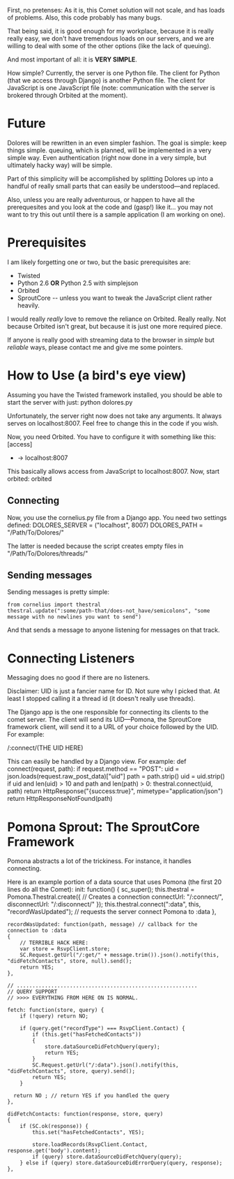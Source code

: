 First, no pretenses: As it is, this Comet solution will not scale, and has
loads of problems. Also, this code probably has many bugs.

That being said, it is good enough for my workplace, because it is 
really really easy, we don't have tremendous loads on our servers, 
and we are willing to deal with some of the other options (like the lack of queuing).

And most important of all: it is **VERY SIMPLE**.

How simple? Currently, the server is one Python file. The client for Python
(that we access through Django) is another Python file. The client for JavaScript
is one JavaScript file (note: communication with the server is brokered through
Orbited at the moment).

Future
======
Dolores will be rewritten in an even simpler fashion. The goal is simple:
keep things simple. queuing, which is planned, will be implemented
in a very simple way. Even authentication (right now done in a very simple,
but ultimately hacky way) will be simple.

Part of this simplicity will be accomplished by splitting Dolores up into
a handful of really small parts that can easily be understood—and replaced.

Also, unless you are really adventurous, or happen to have all the prerequesites
and you look at the code and (gasp!) like it... you may not want to try this out 
until there is a sample application (I am working on one).


Prerequisites
=============
I am likely forgetting one or two, but the basic prerequisites are:
* Twisted
* Python 2.6 **OR** Python 2.5 with simplejson
* Orbited
* SproutCore -- unless you want to tweak the JavaScript client rather heavily.

I would really _really_ love to remove the reliance on Orbited. Really really.
Not because Orbited isn't great, but because it is just one more required piece.

If anyone is really good with streaming data to the browser in _simple_ but _reliable_
ways, please contact me and give me some pointers.

How to Use (a bird's eye view)
==============================
Assuming you have the Twisted framework installed, you should be able to start
the server with just:
	python dolores.py

Unfortunately, the server right now does not take any arguments. It always serves
on localhost:8007. Feel free to change this in the code if you wish.

Now, you need Orbited. You have to configure it with something like this:
[access]
* -> localhost:8007


This basically allows access from JavaScript to localhost:8007. Now, start orbited:
orbited

Connecting
----------
Now, you use the cornelius.py file from a Django app. You need two settings defined:
	DOLORES_SERVER = ("localhost", 8007)
	DOLORES_PATH = "/Path/To/Dolores/"

The latter is needed because the script creates empty files in "/Path/To/Dolores/threads/"

Sending messages
----------------
Sending messages is pretty simple:

	from cornelius import thestral
	thestral.update(":some/path-that/does-not_have/semicolons", "some message with no newlines you want to send")

And that sends a message to anyone listening for messages on that track.

Connecting Listeners
====================
Messaging does no good if there are no listeners. 

Disclaimer: UID is just a fancier name for ID. Not sure why I picked that.
At least I stopped calling it a thread id (it doesn't really use threads).

The Django app is the one responsible for connecting its clients to the comet server.
The client will send its UID—Pomona, the SproutCore framework client, will send it to a
URL of your choice followed by the UID. For example:

/:connect/(THE UID HERE)

This can easily be handled by a Django view. For example:
	 def connect(request, path):
		if request.method == "POST":
			uid = json.loads(request.raw_post_data)["uid"]
			path = path.strip()
			uid = uid.strip()
			if uid and len(uid) > 10 and path and len(path) > 0:
				thestral.connect(uid, path)
				return HttpResponse("{success:true}", mimetype="application/json")
		return HttpResponseNotFound(path)


Pomona Sprout: The SproutCore Framework
=======================================
Pomona abstracts a lot of the trickiness. For instance, it handles connecting.

Here is an example portion of a data source that uses Pomona (the first 20 lines do all the Comet):
	init: function()
	{
		sc_super();
		this.thestral = Pomona.Thestral.create({  // Creates a connection
			connectUrl: "/:connect/",
			disconnectUrl: "/:disconnect/"
		});
		this.thestral.connect(":data", this, "recordWasUpdated"); // requests the server connect Pomona to :data
	},
	
	recordWasUpdated: function(path, message) // callback for the connection to :data
	{
		// TERRIBLE HACK HERE:
		var store = RsvpClient.store;
		SC.Request.getUrl("/:get/" + message.trim()).json().notify(this, "didFetchContacts", store, null).send();
		return YES;
	},
	
	// ..........................................................
	// QUERY SUPPORT
	// >>>> EVERYTHING FROM HERE ON IS NORMAL.
	
	fetch: function(store, query) { 
		if (!query) return NO;
		
		if (query.get("recordType") === RsvpClient.Contact) {
			if (this.get("hasFetchedContacts"))
			{
				store.dataSourceDidFetchQuery(query);
				return YES;
			}
			SC.Request.getUrl("/:data").json().notify(this, "didFetchContacts", store, query).send();
			return YES;
		}
	
	  return NO ; // return YES if you handled the query
	},
	
	didFetchContacts: function(response, store, query)
	{
		if (SC.ok(response)) {
			this.set("hasFetchedContacts", YES);
			
			store.loadRecords(RsvpClient.Contact, response.get('body').content);
			if (query) store.dataSourceDidFetchQuery(query);
		} else if (query) store.dataSourceDidErrorQuery(query, response);
	},
	